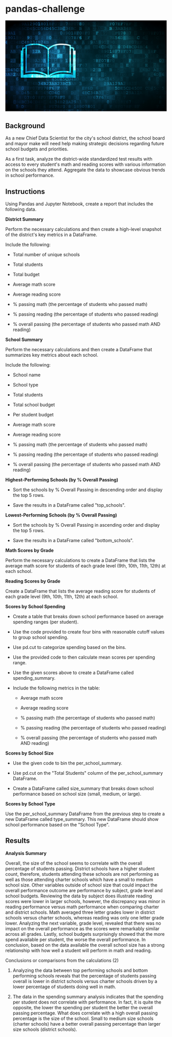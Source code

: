 # pandas-challenge

![Education](https://github.com/kgregart/pandas-challenge/blob/main/Images/education.png)

## Background

As a new Chief Data Scientist for the city's school district, the school board and mayor make will need help making strategic decisions regarding future school budgets and priorities.

As a first task, analyze the district-wide standardized test results with access to every student's math and reading scores with various information on the schools they attend. Aggregate the data to showcase obvious trends in school performance.

## Instructions

Using Pandas and Jupyter Notebook, create a report that includes the following data. 

__District Summary__

Perform the necessary calculations and then create a high-level snapshot of the district's key metrics in a DataFrame.

Include the following:

- Total number of unique schools

- Total students

- Total budget

- Average math score

- Average reading score

- % passing math (the percentage of students who passed math)

- % passing reading (the percentage of students who passed reading)

- % overall passing (the percentage of students who passed math AND reading)

__School Summary__

Perform the necessary calculations and then create a DataFrame that summarizes key metrics about each school.

Include the following:

- School name

- School type

- Total students

- Total school budget

- Per student budget

- Average math score

- Average reading score

- % passing math (the percentage of students who passed math)

- % passing reading (the percentage of students who passed reading)

- % overall passing (the percentage of students who passed math AND reading)

__Highest-Performing Schools (by % Overall Passing)__

- Sort the schools by % Overall Passing in descending order and display the top 5 rows.

- Save the results in a DataFrame called "top_schools".

__Lowest-Performing Schools (by % Overall Passing)__

- Sort the schools by % Overall Passing in ascending order and display the top 5 rows.

- Save the results in a DataFrame called "bottom_schools".

__Math Scores by Grade__

Perform the necessary calculations to create a DataFrame that lists the average math score for students of each grade level (9th, 10th, 11th, 12th) at each school.

__Reading Scores by Grade__

Create a DataFrame that lists the average reading score for students of each grade level (9th, 10th, 11th, 12th) at each school.

__Scores by School Spending__

- Create a table that breaks down school performance based on average spending ranges (per 
  student).

- Use the code provided to create four bins with reasonable cutoff values to group school 
  spending.

- Use pd.cut to categorize spending based on the bins.

- Use the provided code to then calculate mean scores per spending range.

- Use the given scores above to create a DataFrame called spending_summary.

- Include the following metrics in the table:

  - Average math score

  - Average reading score

  - % passing math (the percentage of students who passed math)

  - % passing reading (the percentage of students who passed reading)

  - % overall passing (the percentage of students who passed math AND reading)

__Scores by School Size__

- Use the given code to bin the per_school_summary.

- Use pd.cut on the "Total Students" column of the per_school_summary DataFrame.

- Create a DataFrame called size_summary that breaks down school performance based on school size (small, medium, or large).

__Scores by School Type__

Use the per_school_summary DataFrame from the previous step to create a new DataFrame called type_summary. This new DataFrame should show school performance based on the "School Type".

## Results

__Analysis Summary__

Overall, the size of the school seems to correlate with the overall percentage of students passing.  District schools have a higher student count, therefore, students attending these schools are not performing as well as those attending charter schools which have a small to medium school size. Other variables outside of school size that could impact the overall performance outcome are performance by subject, grade level and school budgets. Reviewing the data by subject does illustrate reading scores were lower in larger schools, however, the discrepancy was minor in reading performance versus math performance when comparing charter and district schools. Math averaged three letter grades lower in district schools versus charter schools, whereas reading was only one letter grade lower. Analyzing the next variable, grade level, revealed that there was no impact on the overall performance as the scores were remarkably similar across all grades.  Lastly, school budgets surprisingly showed that the more spend available per student, the worse the overall performance. In conclusion, based on the data available the overall school size has a strong relationship with how well a student will perform in math and reading.

Conclusions or comparisons from the calculations (2)

1. Analyzing the data between top performing schools and bottom performing schools reveals that the percentage of students passing overall is lower in district schools versus charter schools driven by a lower percentage of students doing well in math. 

2. The data in the spending summary analysis indicates that the spending per student does not correlate with performance. In fact, it is quite the opposite, the lower the spending per student the better the overall passing percentage.  What does correlate with a high overall passing percentage is the size of the school.  Small to medium size schools (charter schools) have a better overall passing percentage than larger size schools (district schools).


